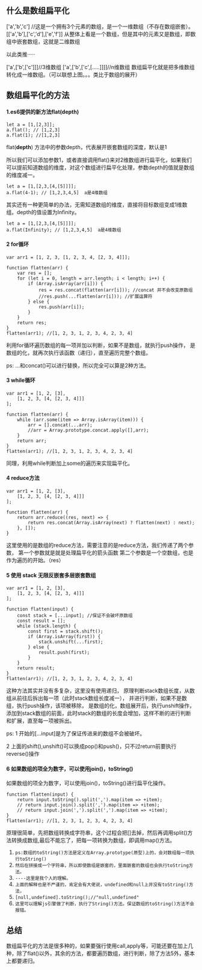 ## 什么是数组扁平化

['a','b','c'] //这是一个拥有3个元素的数组，是一个一维数组（不存在数组嵌套）。[['a','b'],['c','d'],['e','f']] 从整体上看是一个数组，但是其中的元素又是数组，即数组中嵌套数组，这就是二维数组

以此类推·····

['a',['b',['c']]]//3维数组 ['a',['b',['c',[.....]]]]//n维数组 数组扁平化就是把多维数组转化成一维数组。（可以联想上图。。。类比于数组的展开）

## 数组扁平化的方法

#### 1.es6提供的新方法flat(depth)

```text
let a = [1,[2,3]];
a.flat(); // [1,2,3] 
a.flat(1); //[1,2,3]
```

flat(**depth**) 方法中的参数depth，代表展开嵌套数组的深度，默认是1

所以我们可以添加参数1，或者直接调用flat()来对2维数组进行扁平化，如果我们可以提前知道数组的维度，对这个数组进行扁平化处理，参数depth的值就是数组的维度减一。

```text
let a = [1,[2,3,[4,[5]]]];
a.flat(4-1); // [1,2,3,4,5]  a是4维数组
```

其实还有一种更简单的办法，无需知道数组的维度，直接将目标数组变成1维数组。depth的值设置为Infinity。

```text
let a = [1,[2,3,[4,[5]]]];
a.flat(Infinity); // [1,2,3,4,5]  a是4维数组
```

#### 2 for循环

```text
var arr1 = [1, 2, 3, [1, 2, 3, 4, [2, 3, 4]]];

function flatten(arr) {
    var res = [];
    for (let i = 0, length = arr.length; i < length; i++) {
        if (Array.isArray(arr[i])) {
            res = res.concat(flatten(arr[i])); //concat 并不会改变原数组
            //res.push(...flatten(arr[i])); //扩展运算符
        } else {
            res.push(arr[i]);
        }
    }
    return res;
}
flatten(arr1); //[1, 2, 3, 1, 2, 3, 4, 2, 3, 4]
```

利用for循环遍历数组的每一项并加以判断，如果不是数组，就执行push操作， 是数组的化，就再次执行该函数（递归），直至遍历完整个数组。

ps: ...和concat()可以进行替换，所以完全可以算是2种方法。

#### 3 while循环

```text
var arr1 = [1, 2, [3],
    [1, 2, 3, [4, [2, 3, 4]]]
];

function flatten(arr) {
    while (arr.some(item => Array.isArray(item))) {
        arr = [].concat(...arr);
        //arr = Array.prototype.concat.apply([],arr);
    }
    return arr;
}
flatten(arr1); //[1, 2, 3, 1, 2, 3, 4, 2, 3, 4]
```

同理，利用while判断加上some的遍历来实现扁平化。

#### 4 reduce方法

```text
var arr1 = [1, 2, [3],
    [1, 2, 3, [4, [2, 3, 4]]]
];

function flatten(arr) {
    return arr.reduce((res, next) => {
        return res.concat(Array.isArray(next) ? flatten(next) : next);
    }, []);
}
```

这里使用的是数组的reduce方法，需要注意的是reduce方法，我们传递了两个参数， 第一个参数就是就是处理扁平化的箭头函数 第二个参数是一个空数组，也是作为遍历的开始。（res）

#### 5 使用 stack 无限反嵌套多层嵌套数组

```text
var arr1 = [1, 2, [3],
    [1, 2, 3, [4, [2, 3, 4]]]
];

function flatten(input) {
    const stack = [...input]; //保证不会破坏原数组
    const result = [];
    while (stack.length) {
        const first = stack.shift();
        if (Array.isArray(first)) {
            stack.unshift(...first);
        } else {
            result.push(first);
        }
    }
    return result;
}
flatten(arr1); //[1, 2, 3, 1, 2, 3, 4, 2, 3, 4]
```

这种方法其实并没有多复杂，这里没有使用递归， 原理判断stack数组长度，从数组从前往后拆出每一项（此时stack数组长度减一）， 并进行判断，如果不是数组，执行push操作，该项被移除， 是数组的化，数组展开后，执行unshift操作，添加到stack数组的前面，此时stack的数组的长度会增加，这样不断的进行判断和扩展，直至每一项被拆出。

ps: 1 开始的[...input]是为了保证传进来的数组不会被破坏。

2 上面的shift(),unshift()可以换成pop()和push()，只不过return前要执行reverse()操作

#### 6 如果数组的项全为数字，可以使用join()，toString()

如果数组的项全为数字，可以使用join()，toString()进行扁平化操作。

```text
function flatten(input) {
    return input.toString().split(',').map(item => +item);
    // return input.join().split(',').map(item => +item);
    // return input.join(',').split(',').map(item => +item);
}
flatten(arr1); //[1, 2, 3, 1, 2, 3, 4, 2, 3, 4]
```

原理很简单，先把数组转换成字符串，这个过程会把[]去掉，然后再调用split()方法转换成数组,最后不能忘了，把每一项转换为数组，即调用map()方法。

1. `ps:数组的toString()方法是定义在Array.prototype(原型)上的，会对数组每一项执行toString()`
2. `然后在拼接成一个字符串，所以即使数组是嵌套的，里面嵌套的数组也会执行toString方法。`
3. `----这里是我个人的理解。`
4. `上面的解释也是不严谨的，肯定会有大佬说，undefined和null上并没有toString()方法，`
5. `[null,undefined].toString();//"null,undefined"`
6. `这里可以理解js引擎做了判断，执行了String()方法。保证数组的toString()方法不会报错。`

## 总结

数组扁平化的方法是很多种的，如果要强行使用call,apply等，可能还要在加上几种，除了flat()以外，其余的方法，都要遍历数组，进行判断，除了方法5外，基本上都要递归。